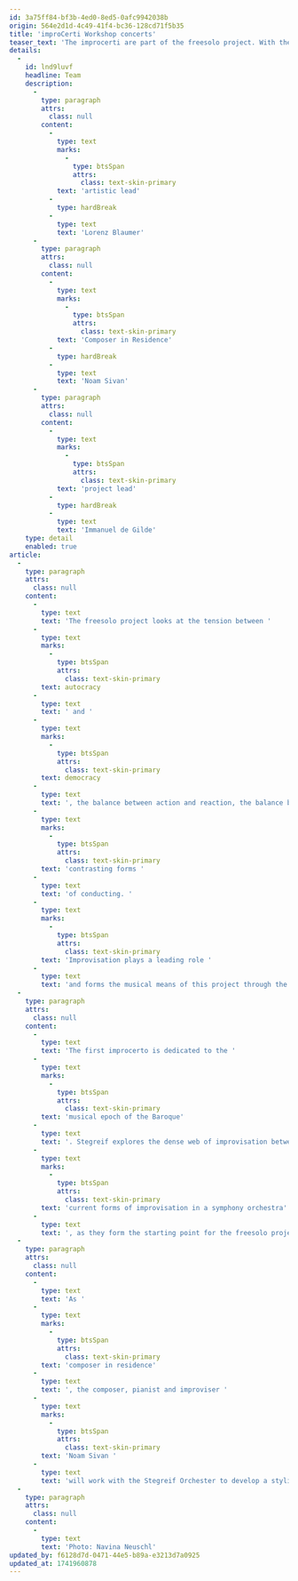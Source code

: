 ```yaml
---
id: 3a75ff84-bf3b-4ed0-8ed5-0afc9942038b
origin: 564e2d1d-4c49-41f4-bc36-128cd71f5b35
title: 'improCerti Workshop concerts'
teaser_text: 'The improcerti are part of the freesolo project. With the improcerti workshop concert series, the Stegreif Orchester scrutinises the "solo concerto" and the classical orchestral apparatus for its contrasting forms of conducting.'
details:
  -
    id: lnd9luvf
    headline: Team
    description:
      -
        type: paragraph
        attrs:
          class: null
        content:
          -
            type: text
            marks:
              -
                type: btsSpan
                attrs:
                  class: text-skin-primary
            text: 'artistic lead'
          -
            type: hardBreak
          -
            type: text
            text: 'Lorenz Blaumer'
      -
        type: paragraph
        attrs:
          class: null
        content:
          -
            type: text
            marks:
              -
                type: btsSpan
                attrs:
                  class: text-skin-primary
            text: 'Composer in Residence'
          -
            type: hardBreak
          -
            type: text
            text: 'Noam Sivan'
      -
        type: paragraph
        attrs:
          class: null
        content:
          -
            type: text
            marks:
              -
                type: btsSpan
                attrs:
                  class: text-skin-primary
            text: 'project lead'
          -
            type: hardBreak
          -
            type: text
            text: 'Immanuel de Gilde'
    type: detail
    enabled: true
article:
  -
    type: paragraph
    attrs:
      class: null
    content:
      -
        type: text
        text: 'The freesolo project looks at the tension between '
      -
        type: text
        marks:
          -
            type: btsSpan
            attrs:
              class: text-skin-primary
        text: autocracy
      -
        type: text
        text: ' and '
      -
        type: text
        marks:
          -
            type: btsSpan
            attrs:
              class: text-skin-primary
        text: democracy
      -
        type: text
        text: ', the balance between action and reaction, the balance between loud demands and careful listening. To this end, the Stegreif Orchestra scrutinises the solo concerto and the classical orchestral apparatus for its '
      -
        type: text
        marks:
          -
            type: btsSpan
            attrs:
              class: text-skin-primary
        text: 'contrasting forms '
      -
        type: text
        text: 'of conducting. '
      -
        type: text
        marks:
          -
            type: btsSpan
            attrs:
              class: text-skin-primary
        text: 'Improvisation plays a leading role '
      -
        type: text
        text: 'and forms the musical means of this project through the development of individual solo to collaborative group improvisations.'
  -
    type: paragraph
    attrs:
      class: null
    content:
      -
        type: text
        text: 'The first improcerto is dedicated to the '
      -
        type: text
        marks:
          -
            type: btsSpan
            attrs:
              class: text-skin-primary
        text: 'musical epoch of the Baroque'
      -
        type: text
        text: '. Stegreif explores the dense web of improvisation between harmony-determining basso continuo and virtuoso cadenza. The constant wandering of the melody in different instruments and voice groups is linked with the question of leadership and the distribution of roles in a solo. Last but not least, improcerto 1 will also deal with '
      -
        type: text
        marks:
          -
            type: btsSpan
            attrs:
              class: text-skin-primary
        text: 'current forms of improvisation in a symphony orchestra'
      -
        type: text
        text: ', as they form the starting point for the freesolo project.'
  -
    type: paragraph
    attrs:
      class: null
    content:
      -
        type: text
        text: 'As '
      -
        type: text
        marks:
          -
            type: btsSpan
            attrs:
              class: text-skin-primary
        text: 'composer in residence'
      -
        type: text
        text: ', the composer, pianist and improviser '
      -
        type: text
        marks:
          -
            type: btsSpan
            attrs:
              class: text-skin-primary
        text: 'Noam Sivan '
      -
        type: text
        text: 'will work with the Stegreif Orchester to develop a stylistic repertoire that is created in the moment and questions current musical practice.'
  -
    type: paragraph
    attrs:
      class: null
    content:
      -
        type: text
        text: 'Photo: Navina Neuschl'
updated_by: f6128d7d-0471-44e5-b89a-e3213d7a0925
updated_at: 1741960878
---
```

